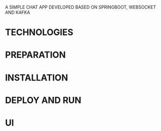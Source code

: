 A SIMPLE CHAT APP DEVELOPED BASED ON SPRINGBOOT, WEBSOCKET AND KAFKA

# TECHNOLOGIES

# PREPARATION

# INSTALLATION

# DEPLOY AND RUN

# UI
